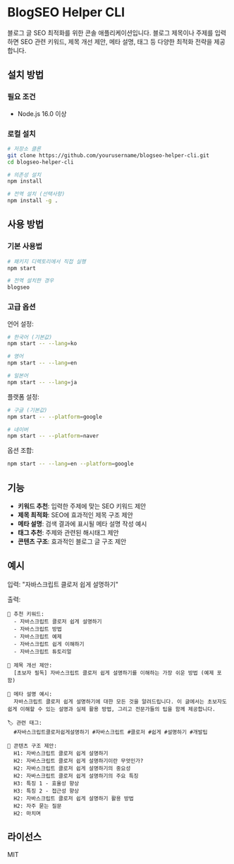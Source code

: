 # BlogSEO Helper CLI

블로그 글 SEO 최적화를 위한 콘솔 애플리케이션입니다. 블로그 제목이나 주제를 입력하면 SEO 관련 키워드, 제목 개선 제안, 메타 설명, 태그 등 다양한 최적화 전략을 제공합니다.

## 설치 방법

### 필요 조건

- Node.js 16.0 이상

### 로컬 설치

```bash
# 저장소 클론
git clone https://github.com/yourusername/blogseo-helper-cli.git
cd blogseo-helper-cli

# 의존성 설치
npm install

# 전역 설치 (선택사항)
npm install -g .
```

## 사용 방법

### 기본 사용법

```bash
# 패키지 디렉토리에서 직접 실행
npm start

# 전역 설치한 경우
blogseo
```

### 고급 옵션

언어 설정:

```bash
# 한국어 (기본값)
npm start -- --lang=ko

# 영어
npm start -- --lang=en

# 일본어
npm start -- --lang=ja
```

플랫폼 설정:

```bash
# 구글 (기본값)
npm start -- --platform=google

# 네이버
npm start -- --platform=naver
```

옵션 조합:

```bash
npm start -- --lang=en --platform=google
```

## 기능

- **키워드 추천**: 입력한 주제에 맞는 SEO 키워드 제안
- **제목 최적화**: SEO에 효과적인 제목 구조 제안
- **메타 설명**: 검색 결과에 표시될 메타 설명 작성 예시
- **태그 추천**: 주제와 관련된 해시태그 제안
- **콘텐츠 구조**: 효과적인 블로그 글 구조 제안

## 예시

입력: "자바스크립트 클로저 쉽게 설명하기"

출력:

```
📌 추천 키워드:
  - 자바스크립트 클로저 쉽게 설명하기
  - 자바스크립트 방법
  - 자바스크립트 예제
  - 자바스크립트 쉽게 이해하기
  - 자바스크립트 튜토리얼

📝 제목 개선 제안:
  [초보자 필독] 자바스크립트 클로저 쉽게 설명하기를 이해하는 가장 쉬운 방법 (예제 포함)

📄 메타 설명 예시:
  자바스크립트 클로저 쉽게 설명하기에 대한 모든 것을 알려드립니다. 이 글에서는 초보자도 쉽게 이해할 수 있는 설명과 실제 활용 방법, 그리고 전문가들의 팁을 함께 제공합니다.

🏷️ 관련 태그:
  #자바스크립트클로저쉽게설명하기 #자바스크립트 #클로저 #쉽게 #설명하기 #개발팁

📑 콘텐츠 구조 제안:
  H1: 자바스크립트 클로저 쉽게 설명하기
  H2: 자바스크립트 클로저 쉽게 설명하기이란 무엇인가?
  H2: 자바스크립트 클로저 쉽게 설명하기의 중요성
  H2: 자바스크립트 클로저 쉽게 설명하기의 주요 특징
  H3: 특징 1 - 효율성 향상
  H3: 특징 2 - 접근성 향상
  H2: 자바스크립트 클로저 쉽게 설명하기 활용 방법
  H2: 자주 묻는 질문
  H2: 마치며
```

## 라이선스

MIT
